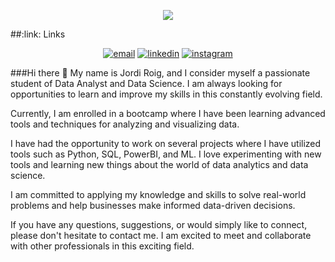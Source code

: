 <p align="center">
  <img src="https://github.com/JordiRoigde/JordiRoigde/blob/main/assets/gif_github-min.gif">
</p>
##:link: Links
<p align="center">
<a href="mailto:jordi.roigde@gmail.com"><img src="https://img.icons8.com/color/96/000000/gmail.png" alt="email"/></a>
<a href="[https://www.linkedin.com/in/mathieu-ledru](https://www.linkedin.com/in/jordi-roig-de-la-rosa-69632a54/)"><img src="https://img.icons8.com/color/96/000000/linkedin.png" alt="linkedin"/></a>
<a href="[https://www.instagram.com/matyo91](https://www.instagram.com/jordi.roigde/)"><img src="https://img.icons8.com/color/96/000000/instagram-new.png" alt="instagram"/></a>
</p>
###Hi there 👋
My name is Jordi Roig, and I consider myself a passionate student of Data Analyst and Data Science. I am always looking for opportunities to learn and improve my skills in this constantly evolving field.

Currently, I am enrolled in a bootcamp where I have been learning advanced tools and techniques for analyzing and visualizing data.

I have had the opportunity to work on several projects where I have utilized tools such as Python, SQL, PowerBI, and ML. I love experimenting with new tools and learning new things about the world of data analytics and data science.

I am committed to applying my knowledge and skills to solve real-world problems and help businesses make informed data-driven decisions.

If you have any questions, suggestions, or would simply like to connect, please don't hesitate to contact me. I am excited to meet and collaborate with other professionals in this exciting field.
<!--
**JordiRoigde/JordiRoigde** is a ✨ _special_ ✨ repository because its `README.md` (this file) appears on your GitHub profile.

Here are some ideas to get you started:

- 🔭 I’m currently working on ...
- 🌱 I’m currently learning ...
- 👯 I’m looking to collaborate on ...
- 🤔 I’m looking for help with ...
- 💬 Ask me about ...
- 📫 How to reach me: ...
- 😄 Pronouns: ...
- ⚡ Fun fact: ...
-->
